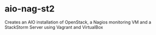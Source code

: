 # aio-nag-st2
Creates an AIO installation of OpenStack, a Nagios monitoring VM and a StackStorm Server using Vagrant and VirtualBox
